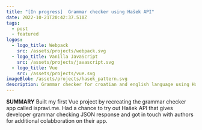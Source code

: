 ```yaml
---
title: "[In progress]  Grammar checker using Hašek API"
date: 2022-10-21T20:42:37.510Z
tags:
  - post
  - featured
logos:
  - logo_title: Webpack
    src: /assets/projects/webpack.svg
  - logo_title: Vanilla JavaScript
    src: /assets/projects/javascript.svg
  - logo_title: Vue
    src: /assets/projects/vue.svg
imageBlob: /assets/projects/hasek_pattern.svg
description: Grammar checker for croatian and english language using Hašek API.
---
```

**SUMMARY**
Built my first Vue project by recreating the grammar checker app called ispravi.me. Had a chance to try out Hašek API that gives developer grammar checking JSON response and got in touch with authors for additional colabboration on their app.